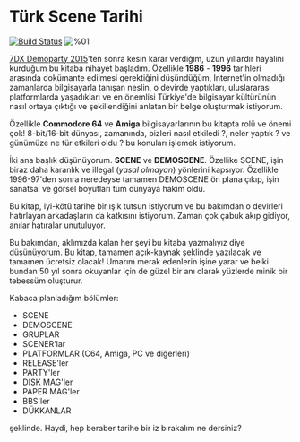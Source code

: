 # Türk Scene Tarihi

[![Build Status](https://www.gitbook.com/button/status/book/vigo/turk-scene-tarihi)](https://www.gitbook.io/book/vigo/turk-scene-tarihi/activity) ![%01](http://progressed.io/bar/1?title=genel "Genel Tamamlanma %77")

[7DX Demoparty 2015](http://7dx-party.org/2015/)'ten sonra kesin karar verdiğim,
uzun yıllardır hayalini kurduğum bu kitaba nihayet başladım. Özellikle **1986** - **1996**
tarihleri arasında dokümante edilmesi gerektiğini düşündüğüm, Internet'in
olmadığı zamanlarda bilgisayarla tanışan neslin, o devirde yaptıkları,
uluslararası platformlarda yaşadıkları ve en önemlisi Türkiye'de bilgisayar
kültürünün nasıl ortaya çıktığı ve şekillendiğini anlatan bir belge oluşturmak
istiyorum.

Özellikle **Commodore 64** ve **Amiga** bilgisayarlarının bu kitapta rolü ve
önemi çok! 8-bit/16-bit dünyası, zamanında, bizleri nasıl etkiledi ?,
neler yaptık ? ve günümüze ne tür etkileri oldu ? bu konuları işlemek istiyorum.

İki ana başlık düşünüyorum. **SCENE** ve **DEMOSCENE**. Özellike SCENE, işin
biraz daha karanlık ve illegal (*yasal olmayan*) yönlerini kapsıyor. Özellikle
1996-97'den sonra neredeyse tamamen DEMOSCENE ön plana çıkıp, işin sanatsal ve
görsel boyutları tüm dünyaya hakim oldu.

Bu kitap, iyi-kötü tarihe bir ışık tutsun istiyorum ve bu bakımdan o devirleri
hatırlayan arkadaşların da katkısını istiyorum. Zaman çok çabuk akıp gidiyor,
anılar hatıralar unutuluyor.

Bu bakımdan, aklımızda kalan her şeyi bu kitaba yazmalıyız diye düşünüyorum. Bu kitap,
tamamen açık-kaynak şeklinde yazılacak ve tamamen ücretsiz olacak! Umarım merak
edenlerin işine yarar ve belki bundan 50 yıl sonra okuyanlar için de güzel bir
anı olarak yüzlerde minik bir tebessüm oluşturur.

Kabaca planladığım bölümler:

* SCENE
* DEMOSCENE
* GRUPLAR
* SCENER'lar
* PLATFORMLAR (C64, Amiga, PC ve diğerleri)
* RELEASE'ler
* PARTY'ler
* DISK MAG'ler
* PAPER MAG'ler
* BBS'ler
* DÜKKANLAR

şeklinde. Haydi, hep beraber tarihe bir iz bırakalım ne dersiniz?
